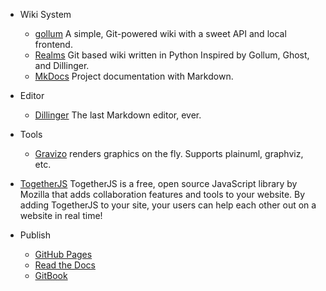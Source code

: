 - Wiki System
  - [gollum] A simple, Git-powered wiki with a sweet API and local frontend.
  - [Realms] Git based wiki written in Python Inspired by Gollum, Ghost, and Dillinger.
  - [MkDocs] Project documentation with Markdown.

- Editor
  - [Dillinger] The last Markdown editor, ever.

- Tools
  - [Gravizo] renders graphics on the fly. Supports plainuml, graphviz, etc.
 - [TogetherJS] TogetherJS is a free, open source JavaScript library by Mozilla that adds collaboration features and tools to your website. By adding TogetherJS to your site, your users can help each other out on a website in real time!

- Publish
  - [GitHub Pages](https://pages.github.com/)
  - [Read the Docs](https://readthedocs.org/)
  - [GitBook](https://www.gitbook.com/)



[gollum]: https://github.com/gollum/gollum
[Realms]: http://realms.io/
[Dillinger]: https://github.com/joemccann/dillinger/
[Gravizo]: http://www.gravizo.com/
[TogetherJS]: https://togetherjs.com/
[MkDocs]: http://www.mkdocs.org/